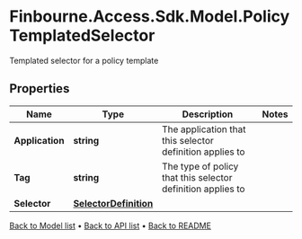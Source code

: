# Finbourne.Access.Sdk.Model.PolicyTemplatedSelector
Templated selector for a policy template

## Properties

Name | Type | Description | Notes
------------ | ------------- | ------------- | -------------
**Application** | **string** | The application that this selector definition applies to | 
**Tag** | **string** | The type of policy that this selector definition applies to | 
**Selector** | [**SelectorDefinition**](SelectorDefinition.md) |  | 

[Back to Model list](../README.md#documentation-for-models) &#8226; [Back to API list](../README.md#documentation-for-api-endpoints) &#8226; [Back to README](../README.md)


